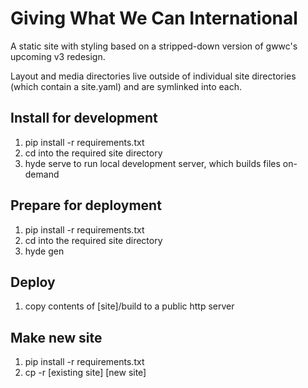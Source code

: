 Giving What We Can International
================================

A static site with styling based on a stripped-down version
of gwwc's upcoming v3 redesign.

Layout and media directories live outside of individual site
directories (which contain a site.yaml) and are symlinked
into each.


Install for development
-----------------------
1. pip install -r requirements.txt
2. cd into the required site directory
3. hyde serve to run local development server, which builds files on-demand


Prepare for deployment
----------------------
1. pip install -r requirements.txt
2. cd into the required site directory
3. hyde gen


Deploy
------
1. copy contents of [site]/build to a public http server


Make new site
-------------
1. pip install -r requirements.txt
2. cp -r [existing site] [new site]
